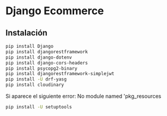 # Django Ecommerce

## Instalación

```bash
pip install Django
pip install djangorestframework
pip install django-dotenv
pip install django-cors-headers
pip install psycopg2-binary
pip install djangorestframework-simplejwt
pip install -U drf-yasg
pip install cloudinary
```

Si aparece el siguiente error: No module named 'pkg_resources
```bash
pip install -U setuptools
```